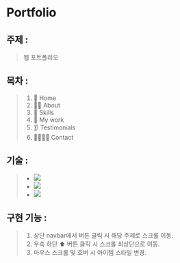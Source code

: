 # Portfolio

## 주제 :

> 웹 포트폴리오

## 목차 :

> 1. 🏡 Home
> 2. 👨‍💻 About
> 3. 🤿 Skills
> 4. 💪 My work
> 5. 👂 Testimonials
> 6. 👨‍👩‍👦‍👦 Contact

## 기술 :

> - <img src="https://img.shields.io/badge/HTML-E34F26?style=flat-square&logo=HTML5&logoColor=white"/>
> - <img src="https://img.shields.io/badge/CSS-1572B6?style=flat-square&logo=CSS3&logoColor=white"/>
> - <img src="https://img.shields.io/badge/JavaScript-F7DF1E?style=flat-square&logo=JavaScript&logoColor=black"/>

## 구현 기능 :

> 1. 상단 navbar에서 버튼 클릭 시 해당 주제로 스크롤 이동.
> 2. 우측 하단 ⬆ 버튼 클릭 시 스크롤 최상단으로 이동.
> 3. 마우스 스크롤 및 호버 시 아이템 스타일 변경.
